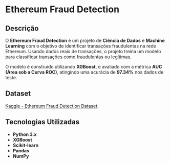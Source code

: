 # Ethereum Fraud Detection

## Descrição

O **Ethereum Fraud Detection** é um projeto de **Ciência de Dados** e **Machine Learning** com o objetivo de identificar transações fraudulentas na rede Ethereum. Usando dados reais de transações, o projeto treina um modelo para classificar transações como fraudulentas ou legítimas.

O modelo é construído utilizando **XGBoost**, e avaliado com a métrica **AUC (Área sob a Curva ROC)**, atingindo uma acurácia de **97.34%** nos dados de teste.


## Dataset

[Kaggle - Ethereum Fraud Detection Dataset](https://www.kaggle.com/datasets/vagifa/ethereum-frauddetection-dataset/data).

## Tecnologias Utilizadas

- **Python 3.x**
- **XGBoost**
- **Scikit-learn**
- **Pandas**
- **NumPy**
